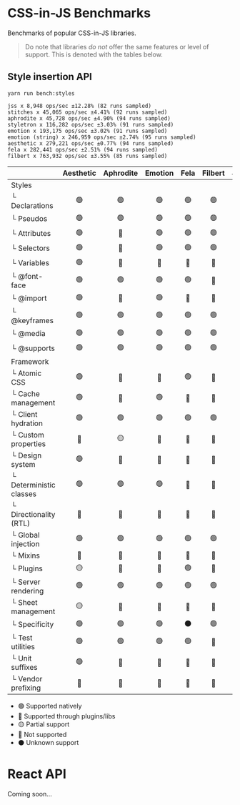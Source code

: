 # CSS-in-JS Benchmarks

Benchmarks of popular CSS-in-JS libraries.

> Do note that libraries _do not_ offer the same features or level of support. This is denoted with
> the tables below.

## Style insertion API

```
yarn run bench:styles

jss x 8,948 ops/sec ±12.28% (82 runs sampled)
stitches x 45,065 ops/sec ±4.41% (92 runs sampled)
aphrodite x 45,728 ops/sec ±4.90% (94 runs sampled)
styletron x 116,282 ops/sec ±3.03% (91 runs sampled)
emotion x 193,175 ops/sec ±3.02% (91 runs sampled)
emotion (string) x 246,959 ops/sec ±2.74% (95 runs sampled)
aesthetic x 279,221 ops/sec ±0.77% (94 runs sampled)
fela x 282,441 ops/sec ±2.51% (94 runs sampled)
filbert x 763,932 ops/sec ±3.55% (85 runs sampled)
```

|                         | Aesthetic | Aphrodite | Emotion | Fela | Filbert | JSS |
| ----------------------- | :-------: | :-------: | :-----: | :--: | :-----: | :-: |
| Styles                  |           |           |         |      |         |     |
| └ Declarations          |    🟢     |    🟢     |   🟢    |  🟢  |   🟢    | 🟢  |
| └ Pseudos               |    🟢     |    🟢     |   🟢    |  🟢  |   🟢    | 🔵  |
| └ Attributes            |    🟢     |    🔴     |   🟢    |  🟢  |   🟢    | 🔵  |
| └ Selectors             |    🟢     |    🔴     |   🟢    |  🟢  |   🟢    | 🔵  |
| └ Variables             |    🟢     |    🔴     |   🔴    |  🔴  |   🔴    | 🔴  |
| └ @font-face            |    🟢     |    🟢     |   🟢    |  🟢  |   🔴    | 🟢  |
| └ @import               |    🟢     |    🔴     |   🟢    |  🔴  |   🔴    | 🟢  |
| └ @keyframes            |    🟢     |    🟢     |   🟢    |  🟢  |   🟢    | 🟢  |
| └ @media                |    🟢     |    🟢     |   🟢    |  🟢  |   🟢    | 🟢  |
| └ @supports             |    🟢     |    🟢     |   🟢    |  🟢  |   🟢    | 🟢  |
| Framework               |           |           |         |      |         |     |
| └ Atomic CSS            |    🟢     |    🔴     |   🔴    |  🟢  |   🔴    | 🔴  |
| └ Cache management      |    🟢     |    🔴     |   🟢    |  🔴  |   🔴    | 🔴  |
| └ Client hydration      |    🟢     |    🟢     |   🟢    |  🟢  |   🟢    | 🟢  |
| └ Custom properties     |    🔵     |    🟡     |   🔴    |  🔵  |   🔴    | 🔵  |
| └ Design system         |    🟢     |    🔴     |   🔴    |  🔴  |   🔴    | 🔴  |
| └ Deterministic classes |    🟢     |    🟢     |   🟢    |  🔴  |   🔴    | 🔴  |
| └ Directionality (RTL)  |    🔵     |    🔴     |   🔵    |  🔵  |   🔴    | 🔵  |
| └ Global injection      |    🟢     |    🟢     |   🟢    |  🟢  |   🟢    | 🔵  |
| └ Mixins                |    🔵     |    🔴     |   🔴    |  🔴  |   🔴    | 🔴  |
| └ Plugins               |    🟡     |    🔴     |   🔴    |  🟢  |   🔴    | 🟢  |
| └ Server rendering      |    🟢     |    🟢     |   🟢    |  🟢  |   🟢    | 🟢  |
| └ Sheet management      |    🟡     |    🔴     |   🔴    |  🔴  |   🔴    | 🟢  |
| └ Specificity           |    🟢     |    🟢     |   🟢    | ⚫️  |   🟢    | ⚫️ |
| └ Test utilities        |    🟢     |    🟢     |   🟢    |  🟢  |   🔴    | 🔴  |
| └ Unit suffixes         |    🟢     |    🔴     |   🔴    |  🔵  |   🔴    | 🔵  |
| └ Vendor prefixing      |    🔵     |    🔴     |   🔴    |  🔵  |   🔵    | 🔵  |

- 🟢 Supported natively
- 🔵 Supported through plugins/libs
- 🟡 Partial support
- 🔴 Not supported
- ⚫️ Unknown support

# React API

Coming soon...

